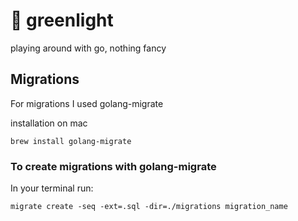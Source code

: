 # 🦕 greenlight

playing around with go, nothing fancy

## Migrations

For migrations I used golang-migrate

installation on mac

`brew install golang-migrate`

### To create migrations with golang-migrate

In your terminal run:

`migrate create -seq -ext=.sql -dir=./migrations migration_name`
